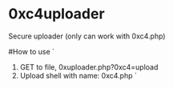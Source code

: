 # 0xc4uploader
Secure uploader (only can work with 0xc4.php)

#How to use
`
1. GET to file, 0xuploader.php?0xc4=upload
2. Upload shell with name: 0xc4.php
`
